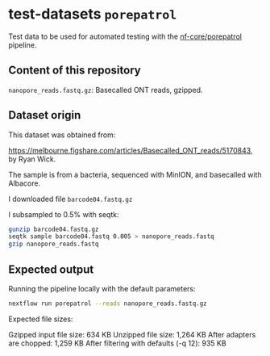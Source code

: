 # test-datasets `porepatrol`
Test data to be used for automated testing with the [nf-core/porepatrol](https://github.com/nf-core/porepatrol) pipeline.

## Content of this repository

`nanopore_reads.fastq.gz`: Basecalled ONT reads, gzipped. 

## Dataset origin

This dataset was obtained from:

https://melbourne.figshare.com/articles/Basecalled_ONT_reads/5170843, by Ryan Wick.

The sample is from a bacteria, sequenced with MinION, and basecalled with Albacore. 

I downloaded file `barcode04.fastq.gz`

I subsampled to 0.5% with seqtk:

```bash
gunzip barcode04.fastq.gz
seqtk sample barcode04.fastq 0.005 > nanopore_reads.fastq
gzip nanopore_reads.fastq
```


## Expected output

Running the pipeline locally with the default parameters:

```bash
nextflow run porepatrol --reads nanopore_reads.fastq.gz 
```

Expected file sizes:

Gzipped input file size: 634 KB
Unzipped file size: 1,264 KB
After adapters are chopped: 1,259 KB
After filtering with defaults (-q 12): 935 KB



